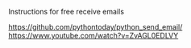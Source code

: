 Instructions for free receive emails

https://github.com/pythontoday/python_send_email/
https://www.youtube.com/watch?v=ZvAGL0EDLVY